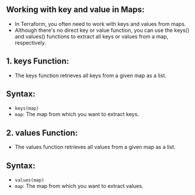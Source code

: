 ## Working with key and value in Maps:
- In Terraform, you often need to work with keys and values from maps. 
- Although there's no direct key or value function, you can use the keys() and values() functions to extract all keys or values from a map, respectively.

## 1. keys Function:
- The keys function retrieves all keys from a given map as a list.

## Syntax:
- `keys(map)`
- `map`: The map from which you want to extract keys.

## 2. values Function:
- The values function retrieves all values from a given map as a list.

## Syntax:
- `values(map)`
- `map`: The map from which you want to extract values.